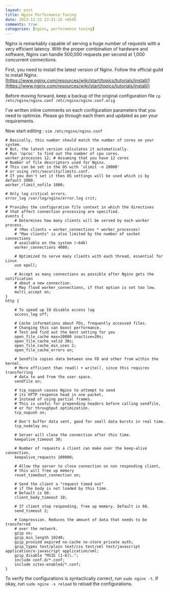 ```yaml
---
layout: post
title: Nginx Performance Tuning
date: 2013-12-22 22:51:25 +0545
comments: true
categories: [nginx, performance tuning]
---
```


Nginx is remarkably capable of serving a huge number of requests with a very efficient latency. With the proper combination of hardware and software, Nginx can handle 500,000 requests per second at 1,000 concurrent connections.

First, you need to install the latest version of Nginx. Follow the official guild to install Nginx. [https://www.nginx.com/resources/wiki/start/topics/tutorials/install/](https://www.nginx.com/resources/wiki/start/topics/tutorials/install/)

Before moving forward, keep a backup of the original configuration file `cp /etc/nginx/nginx.conf /etc/nginx/nginx.conf.orig` 

I've written inline comments on each configuration parameters that you need to optimize. Please go through each them and updated as per your requirements.

Now start editing :
`vim /etc/nginx/nginx.conf`

    # Basically, this number should match the number of cores on your system.
    # But, the latest version calculates it automatically.
    # Run 'nproc' to find out the number of cpu cores.
    worker_processes 12; # Assuming that you have 12 cores
    # Number of file descriptors used for Nginx.
    # This can be set in the OS with 'ulimit -n 20000'
    # or using /etc/security/limits.conf.
    # If you don't set it then OS settings will be used which is by default 2000.
    worker_rlimit_nofile 1000;

    # Only log critical errors.
    error_log /var/log/nginx/error.log crit;

    # Provides the configuration file context in which the directives
    # that affect connection processing are specified.
    events {
        # Determines how many clients will be served by each worker process.
        # (Max clients = worker_connections * worker_processes)
        # "Max clients" is also limited by the number of socket connections
        # available on the system (~64k)
        worker_connections 4000;

        # Optimized to serve many clients with each thread, essential for Linux
        use epoll;

        # Accept as many connections as possible after Nginx gets the notification
        # about a new connection.
        # May flood worker_connections, if that option is set too low.
        multi_accept on;
    }
    http {

        # To speed up IO disable access log
        access_log off;

        # Cache informations about FDs, frequently accessed files.
        # Changing this can boost performance.
        # Test and find out the best setting for you
        open_file_cache max=20000 inactive=20s;
        open_file_cache_valid 30s;
        open_file_cache_min_uses 2;
        open_file_cache_errors on;

        # Sendfile copies data between one FD and other from within the kernel.
        # More efficient than read() + write(), since this requires transferring
        # data to and from the user space.
        sendfile on;

        # tcp_nopush causes Nginx to attempt to send
        # its HTTP response head in one packet,
        # Instead of using partial frames.
        # This is useful for prepending headers before calling sendfile,
        # or for throughput optimization.
        tcp_nopush on;

        # Don't buffer data sent, good for small data bursts in real time.
        tcp_nodelay on;

        # Server will close the connection after this time.
        keepalive_timeout 30;

        # Number of requests a client can make over the keep-alive connection.
        keepalive_requests 100000;

        # Allow the server to close connection on non responding client,
        # this will free up memory
        reset_timedout_connection on;

        # Send the client a "request timed out"
        # if the body is not loaded by this time.
        # Default is 60.
        client_body_timeout 10;

        # If client stop responding, free up memory. Default is 60.
        send_timeout 2;

        # Compression. Reduces the amount of data that needs to be transferred
        # over the network.
        gzip on;
        gzip_min_length 10240;
        gzip_proxied expired no-cache no-store private auth;
        gzip_types text/plain text/css text/xml text/javascript application/x-javascript application/xml;
        gzip_disable "MSIE [1-6]\.";
        include conf.d/*.conf;
        include sites-enabled/*.conf;
    }

To verify the configurations is syntactically correct, run `sudo nginx -t`.  If okay, run `sudo nginx -s reload` to reload the configurations.
